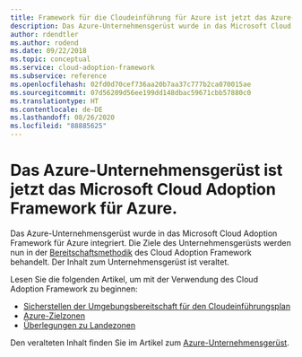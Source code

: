 ```yaml
---
title: Framework für die Cloudeinführung für Azure ist jetzt das Azure-Unternehmensgerüst
description: Das Azure-Unternehmensgerüst wurde in das Microsoft Cloud Adoption Framework für Azure integriert.
author: rdendtler
ms.author: rodend
ms.date: 09/22/2018
ms.topic: conceptual
ms.service: cloud-adoption-framework
ms.subservice: reference
ms.openlocfilehash: 02fd0d70cef736aa20b7aa37c777b2ca070015ae
ms.sourcegitcommit: 07d56209d56ee199dd148dbac59671cbb57880c0
ms.translationtype: HT
ms.contentlocale: de-DE
ms.lasthandoff: 08/26/2020
ms.locfileid: "88885625"
---
```

# <a name="azure-enterprise-scaffold-is-now-the-microsoft-cloud-adoption-framework-for-azure"></a>Das Azure-Unternehmensgerüst ist jetzt das Microsoft Cloud Adoption Framework für Azure.

Das Azure-Unternehmensgerüst wurde in das Microsoft Cloud Adoption Framework für Azure integriert. Die Ziele des Unternehmensgerüsts werden nun in der [Bereitschaftsmethodik](../ready/index.md) des Cloud Adoption Framework behandelt. Der Inhalt zum Unternehmensgerüst ist veraltet.

Lesen Sie die folgenden Artikel, um mit der Verwendung des Cloud Adoption Framework zu beginnen:

- [Sicherstellen der Umgebungsbereitschaft für den Cloudeinführungsplan](../ready/index.md)
- [Azure-Zielzonen](../ready/landing-zone/index.md)
- [Überlegungen zu Landezonen](../ready/considerations/index.md)

Den veralteten Inhalt finden Sie im Artikel zum [Azure-Unternehmensgerüst](./migration-with-enterprise-scaffold.md).
